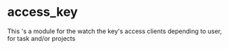 # access_key
This 's a module for the watch the key's access clients depending to user, for task and/or projects
